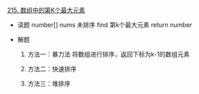 [215. 数组中的第K个最大元素](https://leetcode-cn.com/problems/kth-largest-element-in-an-array/)

- 读题
    number[] nums 未排序
    find 第k个最大元素
    return number

- 解题 
    1. 方法一：暴力法
    将数组进行排序，返回下标为k-1的数组元素

    2. 方法二：快速排序

    3. 方法三：堆排序